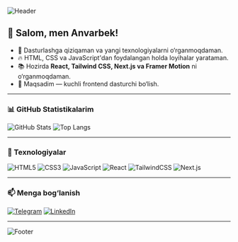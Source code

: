 ![Header](https://capsule-render.vercel.app/api?type=waving&color=gradient&height=200&section=header&text=Anvarbek%20Tilakov&fontSize=40&fontAlignY=35&fontColor=fff)

## 👋 Salom, men Anvarbek!

- 🚀 Dasturlashga qiziqaman va yangi texnologiyalarni o‘rganmoqdaman.
- 🔥 HTML, CSS va JavaScript'dan foydalangan holda loyihalar yarataman.
- 📚 Hozirda **React, Tailwind CSS, Next.js va Framer Motion** ni o‘rganmoqdaman.
- 🎯 Maqsadim — kuchli frontend dasturchi bo‘lish.

---

### 📊 GitHub Statistikalarim
![GitHub Stats](https://github-readme-stats.vercel.app/api?username=AnvarbekTilakov&show_icons=true&theme=radical)
![Top Langs](https://github-readme-stats.vercel.app/api/top-langs/?username=AnvarbekTilakov&layout=compact&theme=radical)

---

### 🚀 Texnologiyalar
![HTML5](https://img.shields.io/badge/HTML5-%23E34F26.svg?style=for-the-badge&logo=html5&logoColor=white)
![CSS3](https://img.shields.io/badge/CSS3-%231572B6.svg?style=for-the-badge&logo=css3&logoColor=white)
![JavaScript](https://img.shields.io/badge/JavaScript-%23F7DF1E.svg?style=for-the-badge&logo=javascript&logoColor=black)
![React](https://img.shields.io/badge/React-%2361DAFB.svg?style=for-the-badge&logo=react&logoColor=black)
![TailwindCSS](https://img.shields.io/badge/TailwindCSS-%2306B6D4.svg?style=for-the-badge&logo=tailwindcss&logoColor=white)
![Next.js](https://img.shields.io/badge/Next.js-%23000000.svg?style=for-the-badge&logo=nextdotjs&logoColor=white)

---

### 📫 Menga bog‘lanish
[![Telegram](https://img.shields.io/badge/Telegram-%2326A5E4.svg?style=for-the-badge&logo=telegram&logoColor=white)](https://t.me/your_telegram)
[![LinkedIn](https://img.shields.io/badge/LinkedIn-%230A66C2.svg?style=for-the-badge&logo=linkedin&logoColor=white)](https://linkedin.com/in/your_profile)

---

![Footer](https://capsule-render.vercel.app/api?type=waving&color=gradient&height=150&section=footer)
